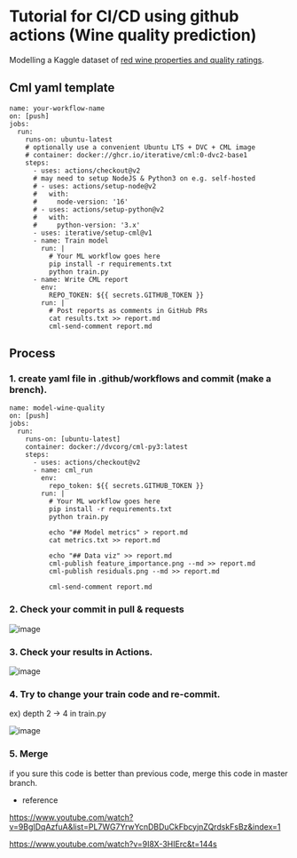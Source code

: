 # Tutorial for CI/CD using github actions (Wine quality prediction)
Modelling a Kaggle dataset of [red wine properties and quality ratings](https://www.kaggle.com/uciml/red-wine-quality-cortez-et-al-2009). 



## Cml yaml template
```
name: your-workflow-name
on: [push]
jobs:
  run:
    runs-on: ubuntu-latest
    # optionally use a convenient Ubuntu LTS + DVC + CML image
    # container: docker://ghcr.io/iterative/cml:0-dvc2-base1
    steps:
      - uses: actions/checkout@v2
      # may need to setup NodeJS & Python3 on e.g. self-hosted
      # - uses: actions/setup-node@v2
      #   with:
      #     node-version: '16'
      # - uses: actions/setup-python@v2
      #   with:
      #     python-version: '3.x'
      - uses: iterative/setup-cml@v1
      - name: Train model
        run: |
          # Your ML workflow goes here
          pip install -r requirements.txt
          python train.py
      - name: Write CML report
        env:
          REPO_TOKEN: ${{ secrets.GITHUB_TOKEN }}
        run: |
          # Post reports as comments in GitHub PRs
          cat results.txt >> report.md
          cml-send-comment report.md
```

## Process

### 1. create yaml file in .github/workflows and commit (make a brench).

```
name: model-wine-quality
on: [push]
jobs:
  run:
    runs-on: [ubuntu-latest]
    container: docker://dvcorg/cml-py3:latest
    steps:
      - uses: actions/checkout@v2
      - name: cml_run
        env:
          repo_token: ${{ secrets.GITHUB_TOKEN }}
        run: |
          # Your ML workflow goes here
          pip install -r requirements.txt
          python train.py
          
          echo "## Model metrics" > report.md
          cat metrics.txt >> report.md
          
          echo "## Data viz" >> report.md
          cml-publish feature_importance.png --md >> report.md
          cml-publish residuals.png --md >> report.md
          
          cml-send-comment report.md
```

### 2. Check your commit in pull & requests

![image](https://user-images.githubusercontent.com/53808221/147482367-d74aed95-9a46-4138-bec7-c0d62be432cc.png)


### 3. Check your results in Actions.

![image](https://user-images.githubusercontent.com/53808221/147482485-c85f1dda-2fc2-471b-9c68-a491ddbc33e9.png)

### 4. Try to change your train code and re-commit.

ex) depth 2 -> 4 in train.py

![image](https://user-images.githubusercontent.com/53808221/147482399-69668c9c-3486-490d-bc5e-c7350bc401c2.png)

### 5. Merge

if you sure this code is better than previous code, merge this code in master branch.


- reference

https://www.youtube.com/watch?v=9BgIDqAzfuA&list=PL7WG7YrwYcnDBDuCkFbcyjnZQrdskFsBz&index=1

https://www.youtube.com/watch?v=9I8X-3HIErc&t=144s
